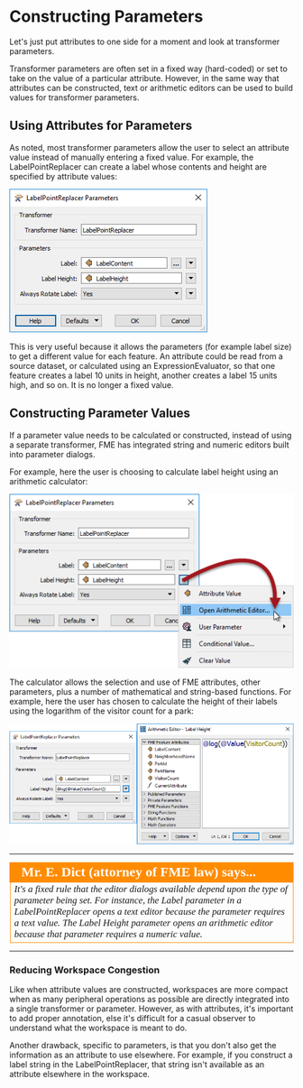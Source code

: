 # Constructing Parameters #
Let's just put attributes to one side for a moment and look at transformer parameters.

Transformer parameters are often set in a fixed way (hard-coded) or set to take on the value of a particular attribute. However, in the same way that attributes can be constructed, text or arithmetic editors can be used to build values for transformer parameters. 


## Using Attributes for Parameters ##
As noted, most transformer parameters allow the user to select an attribute value instead of manually entering a fixed value. For example, the LabelPointReplacer can create a label whose contents and height are specified by attribute values:

![](./Images/Img4.022.LabelPointReplacerDialogWithAttrs.png)

This is very useful because it allows the parameters (for example label size) to get a different value for each feature. An attribute could be read from a source dataset, or calculated using an ExpressionEvaluator, so that one feature creates a label 10 units in height, another creates a label 15 units high, and so on. It is no longer a fixed value.


## Constructing Parameter Values ##

If a parameter value needs to be calculated or constructed, instead of using a separate transformer, FME has integrated string and numeric editors built into parameter dialogs.

For example, here the user is choosing to calculate label height using an arithmetic calculator:

![](./Images/Img4.023.LabelPointReplacerDialogPickingCalc.png)

The calculator allows the selection and use of FME attributes, other parameters, plus a number of mathematical and string-based functions. For example, here the user has chosen to calculate the height of their labels using the logarithm of the visitor count for a park:

![](./Images/Img4.024.LabelPointReplacerArithCalc.png)

---

<!--Person X Says Section-->

<table style="border-spacing: 0px">
<tr>
<td style="vertical-align:middle;background-color:darkorange;border: 2px solid darkorange">
<i class="fa fa-quote-left fa-lg fa-pull-left fa-fw" style="color:white;padding-right: 12px;vertical-align:text-top"></i>
<span style="color:white;font-size:x-large;font-weight: bold;font-family:serif">Mr. E. Dict (attorney of FME law) says...</span>
</td>
</tr>

<tr>
<td style="border: 1px solid darkorange">
<span style="font-family:serif; font-style:italic; font-size:larger">
It's a fixed rule that the editor dialogs available depend upon the type of parameter being set. For instance, the Label parameter in a LabelPointReplacer opens a text editor because the parameter requires a text value. The Label Height parameter opens an arithmetic editor because that parameter requires a numeric value.
</span>
</td>
</tr>
</table>

---

### Reducing Workspace Congestion ###
Like when attribute values are constructed, workspaces are more compact when as many peripheral operations as possible are directly integrated into a single transformer or parameter. However, as with attributes, it's important to add proper annotation, else it's difficult for a casual observer to understand what the workspace is meant to do.

Another drawback, specific to parameters, is that you don't also get the information as an attribute to use elsewhere. For example, if you construct a label string in the LabelPointReplacer, that string isn't available as an attribute elsewhere in the workspace. 
